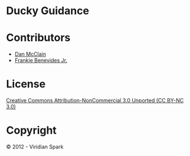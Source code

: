 # Ducky Guidance

# Contributors

 * [Dan McClain](https://github.com/danmcclain)
 * [Frankie Benevides Jr.](https://github.com/frankiejr)

# License
[Creative Commons Attribution-NonCommercial 3.0 Unported (CC BY-NC 3.0)](http://creativecommons.org/licenses/by-nc/3.0/)

# Copyright
© 2012 - Viridian Spark
